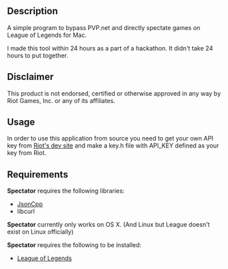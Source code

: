 ## Description
A simple program to bypass PVP.net and directly spectate games on League of Legends for Mac.

I made this tool within 24 hours as a part of a hackathon. It didn't take 24 hours to put together. 

## Disclaimer
This product is not endorsed, certified or otherwise approved in any way by Riot Games, Inc. or any of its affiliates.

## Usage
In order to use this application from source you need to get your own API key from [Riot's dev site](http://developer.riotgames.com) and make a key.h file with API_KEY defined as your key from Riot.

## Requirements

**Spectator** requires the following libraries:
- [JsonCpp](https://github.com/open-source-parsers/jsoncpp)
- libcurl



**Spectator** currently only works on OS X. (And Linux but League doesn't exist on Linux officially)

**Spectator** requires the following to be installed:
- [League of Legends](https://signup.na.leagueoflegends.com/en/signup/redownload)
